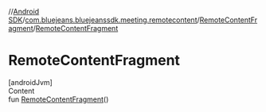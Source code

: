 //[Android SDK](../../../index.md)/[com.bluejeans.bluejeanssdk.meeting.remotecontent](../index.md)/[RemoteContentFragment](index.md)/[RemoteContentFragment](-remote-content-fragment.md)



# RemoteContentFragment  
[androidJvm]  
Content  
fun [RemoteContentFragment](-remote-content-fragment.md)()  



